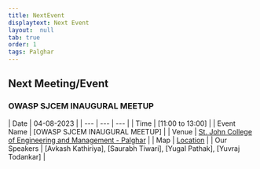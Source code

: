 ```yaml
---
title: NextEvent
displaytext: Next Event
layout:  null
tab: true
order: 1
tags: Palghar
---
```


## Next Meeting/Event

### OWASP SJCEM INAUGURAL MEETUP

| Date | 04-08-2023 |
| --- | --- | --- |
| Time | [11:00 to 13:00] | 
| Event Name | [OWASP SJCEM INAUGURAL MEETUP] |
| Venue | [St. John College of Engineering and Management - Palghar](mailto:rhea.rajput@owasp.org) |
| Map | [Location](https://goo.gl/maps/7m4h94sBRYznxcYF9) |
| Our Speakers | [Avkash Kathiriya], [Saurabh Tiwari], [Yugal Pathak], [Yuvraj Todankar] |
<!--| Creative Lead | --- |
| Event Coordinator | --- |
| Junior Secretary | --- |
| Outreach Coordinator | --- |
| Web Lead | --- |
#### Meetup Details
##### When? - 4th August 2023, 11:00 PM
##### Where? - St. John College of Engineering and Management - Palghar
##### Map - https://goo.gl/maps/7m4h94sBRYznxcYF9 
##### Who can attend? - This Meet is free for anyone to attend. Come with an open mind and willingness share and learn. (Do register for the Event before Coming)
##### RSVP - 
-- >
